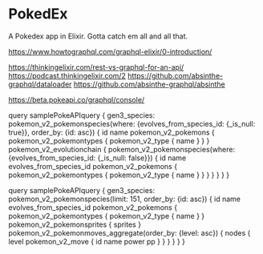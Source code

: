 # PokedEx
A Pokedex app in Elixir. Gotta catch em all and all that.

https://www.howtographql.com/graphql-elixir/0-introduction/


https://thinkingelixir.com/rest-vs-graphql-for-an-api/
https://podcast.thinkingelixir.com/2
https://github.com/absinthe-graphql/dataloader
https://github.com/absinthe-graphql/absinthe

https://beta.pokeapi.co/graphql/console/

query samplePokeAPIquery {
  gen3_species: pokemon_v2_pokemonspecies(where: {evolves_from_species_id: {_is_null: true}}, order_by: {id: asc}) {
    id
    name
     pokemon_v2_pokemons {
      pokemon_v2_pokemontypes {
        pokemon_v2_type {
          name
        }
      }
    }
    pokemon_v2_evolutionchain {
      pokemon_v2_pokemonspecies(where: {evolves_from_species_id: {_is_null: false}}) {
        id
        name
        evolves_from_species_id
        pokemon_v2_pokemons {
          pokemon_v2_pokemontypes {
            pokemon_v2_type {
              name
            }
          }
        }
      }
    }
  }
}


query samplePokeAPIquery {
  gen3_species: pokemon_v2_pokemonspecies(limit: 151, order_by: {id: asc}) {
    id
    name
    evolves_from_species_id
    pokemon_v2_pokemons {
      pokemon_v2_pokemontypes {
        pokemon_v2_type {
          name
        }
      }
      pokemon_v2_pokemonsprites {
        sprites
      }
      pokemon_v2_pokemonmoves_aggregate(order_by: {level: asc}) {
        nodes {
          level
          pokemon_v2_move {
            id
            name
            power
            pp
          }
        }
      }
    }
  }
}



